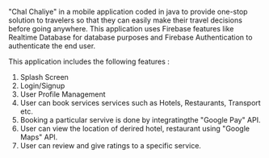 "Chal Chaliye" in a mobile application coded in java to provide one-stop solution to travelers so that they can easily make their travel decisions before going anywhere. This application uses Firebase features like Realtime Database for database purposes and Firebase Authentication to authenticate the end user.

This application includes the following features :
1. Splash Screen
2. Login/Signup
3. User Profile Management
4. User can book services services such as Hotels, Restaurants, Transport etc.
5. Booking a particular servive is done by integratingthe "Google Pay" API.
6. User can view the location of derired hotel, restaurant using "Google Maps" API.
7. User can review and give ratings to a specific service.
